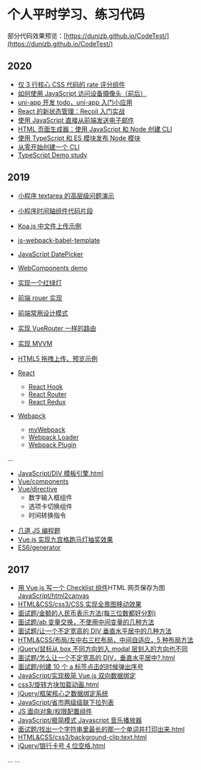 # 个人平时学习、练习代码

部分代码效果预览：[https://dunizb.github.io/CodeTest/](https://dunizb.github.io/CodeTest/)

## 2020

- [仅 3 行核心 CSS 代码的 rate 评分组件](https://coding.zhangbing.site/view.html?url=./list/css-hover-star/index.html)
- [如何使用 JavaScript 访问设备摄像头（前后）](https://coding.zhangbing.site/view.html?url=./list/camera-api/index.html)
- [uni-app 开发 todo，uni-app 入门小应用](https://github.com/dunizb/CodeTest/tree/master/Wechat/uni-app-todo)
- [React 的新状态管理：Recoil 入门实战](https://github.com/dunizb/CodeTest/tree/master/React/recoil-test)
- [使用 JavaScript 直接从前端发送电子邮件](https://github.com/dunizb/CodeTest/tree/master/projects/emailjs-demo)
- [HTML 页面生成器：使用 JavaScript 和 Node 创建 CLI](https://github.com/dunizb/CodeTest/tree/master/Node/html-generator-cli)
- [使用 TypeScript 和 ES 模块发布 Node 模块](https://github.com/dunizb/CodeTest/tree/master/Typescript/typescript-es-modules)
- [从零开始创建一个 CLI](https://github.com/dunizb/CodeTest/tree/master/Node/my-cli)
- [TypeScript Demo study](https://github.com/dunizb/CodeTest/tree/master/TypeScript/ts-study)

## 2019

- [小程序 textarea 的高层级问题演示](https://github.com/dunizb/CodeTest/tree/master/Wechat/textarea-test)
- [小程序时间轴组件代码片段](https://github.com/dunizb/CodeTest/tree/master/Wechat/timeline-snippet)
- [Koa.js 中文件上传示例](https://github.com/dunizb/CodeTest/tree/master/Node/koa-upload-demo)
- [js-webpack-babel-template](https://github.com/dunizb/CodeTest/tree/master/Webpack/js-webpack-babel-template)
- [JavaScript DatePicker](https://github.com/dunizb/CodeTest/tree/master/JavaScript/DatePicker)
- [WebComponents demo](https://github.com/dunizb/CodeTest/tree/master/WebComponents/demo)
- [实现一个红绿灯](https://github.com/dunizb/CodeTest/tree/master/JavaScript/red-yellow-green.html)
- [前端 rouer 实现](https://github.com/dunizb/CodeTest/tree/master/框架/router)
- [前端常用设计模式](https://github.com/dunizb/CodeTest/tree/master/设计模式/)
- [实现 VueRouter 一样的路由](https://github.com/dunizb/CodeTest/tree/master/Vue/Router/vue-router-apply/)
- [实现 MVVM](https://github.com/dunizb/CodeTest/tree/master/框架/MVVM/)
- [HTML5 拖拽上传、预览示例](https://github.com/dunizb/CodeTest/tree/master/JavaScript/HTML5拖拽上传.html)
- [React](https://github.com/dunizb/CodeTest/tree/master/React)
  - [React Hook](https://github.com/dunizb/CodeTest/tree/master/React/ReactHook)
  - [React Router](https://github.com/dunizb/CodeTest/tree/master/React/react-router4)
  - [React Redux](https://github.com/dunizb/CodeTest/tree/master/React/redux)
- [Webapck](https://github.com/dunizb/CodeTest/tree/master/Webpack/)

  - [myWebpack](https://github.com/dunizb/CodeTest/tree/master/Webpack/myWebpack/)
  - [Webpack Loader](https://github.com/dunizb/CodeTest/tree/master/Webpack/make-loader/)
  - [Webpack Plugin](https://github.com/dunizb/CodeTest/tree/master/Webpack/make-plugin/)

...

- [JavaScript/DIV 模板引擎.html](https://github.com/dunizb/CodeTest/tree/master/JavaScript/DIV模板引擎.html)
- [Vue/components](https://github.com/dunizb/CodeTest/tree/master/Vue/components)
- [Vue/directive](https://github.com/dunizb/CodeTest/tree/master/Vue/directive)
  - 数字输入框组件
  - 选项卡切换组件
  - 时间转换指令

* [几道 JS 编程题](https://github.com/dunizb/CodeTest/tree/master/JavaScript/%E7%BC%96%E7%A8%8B%E9%A2%98)
* [Vue.js 实现九宫格跑马灯抽奖效果](https://github.com/dunizb/CodeTest/tree/master/Vue/lottery)
* [ES6/generator](https://github.com/dunizb/CodeTest/blob/master/ES6/generator/)

## 2017

- [用 Vue.js 写一个 Checklist 组件](https://github.com/dunizb/CodeTest/blob/master/Vue/components/checklist/)HTML 网页保存为图[JavaScript/html2canvas](https://github.com/dunizb/CodeTest/blob/master/JavaScript/html2canvas/demo.html)
- [HTML&CSS/css3/CSS 实现全景图移动效果](https://github.com/dunizb/CodeTest/blob/master/HTML&CSS/css3/CSS实现全景图移动效果.html)
- [面试题/金额的人民币表示方法(每三位数都好分割)](<https://github.com/dunizb/CodeTest/blob/master/面试题/金额的人民币表示方法(每三位数都好分割).html>)
- [面试题/ab 变量交换，不使用中间变量的几种方法](https://github.com/dunizb/CodeTest/blob/master/面试题/ab变量交换，不是用中间变量.html)
- [面试题/让一个不定宽高的 DIV 垂直水平居中的几种方法](https://github.com/dunizb/CodeTest/blob/master/面试题/怎么让一个不定宽高的DIV，垂直水平居中?.html.html)
- [HTML&CSS/布局/左中右三栏布局，中间自适应，5 种布局方法](https://github.com/dunizb/CodeTest/blob/master/HTML&CSS/布局/左中右三栏布局，中间自适应，5种布局方法.html)
- [jQuery/鼠标从 box 不同方向划入,modal 层划入的方向也不同](https://github.com/dunizb/CodeTest/blob/master/jQuery/鼠标从box不同方向划入/)
- [面试题/怎么让一个不定宽高的 DIV，垂直水平居中?.html](https://github.com/dunizb/CodeTest/blob/master/面试题/怎么让一个不定宽高的DIV，垂直水平居中?.html)
- [面试题/创建 10 个 a 标签点击的时候弹出序号](https://github.com/dunizb/CodeTest/tree/master/%E9%9D%A2%E8%AF%95%E9%A2%98/创建10个a标签点击的时候弹出序号.html)
- [JavaScript/实现极简 Vue.js 双向数据绑定](https://github.com/dunizb/CodeTest/blob/master/JavaScript/实现极简Vue.js双向数据绑定.html)
- [css3/旋转方块加载动画.html](https://github.com/dunizb/CodeTest/blob/master/HTML%26CSS/css3/旋转方块加载动画.html)
- [jQuery/框架核心之数据绑定系统](https://github.com/dunizb/CodeTest/tree/master/jQuery/框架核心之数据绑定系统)
- [JavaScript/省市两级级联下拉列表](https://github.com/dunizb/CodeTest/blob/master/JavaScript/%E7%9C%81%E5%B8%82%E4%B8%A4%E7%BA%A7%E7%BA%A7%E8%81%94%E4%B8%8B%E6%8B%89%E5%88%97%E8%A1%A8.html)
- [JS 面向对象/权限配置组件](https://github.com/dunizb/CodeTest/tree/master/JS%E9%9D%A2%E5%90%91%E5%AF%B9%E8%B1%A1/%E6%9D%83%E9%99%90%E9%85%8D%E7%BD%AE%E7%BB%84%E4%BB%B6)
- [JavaScript/极简模式 Javascript 音乐播放器](https://github.com/dunizb/CodeTest/tree/master/JavaScript/%E6%9E%81%E7%AE%80%E6%A8%A1%E5%BC%8FJavascript%E9%9F%B3%E4%B9%90%E6%92%AD%E6%94%BE%E5%99%A8)
- [面试题/找出一个字符串里最长的那一个单词并打印出来.html](https://github.com/dunizb/CodeTest/blob/master/面试题/找出一个字符串里最长的那一个单词并打印出来.html)
- [HTML&CSS/css3/background-clip:text.html](https://github.com/dunizb/CodeTest/blob/master/HTML%26CSS/css3/background-clip:text.html)
- [jQuery/银行卡号 4 位空格.html](https://github.com/dunizb/CodeTest/blob/master/jQuery/%E9%93%B6%E8%A1%8C%E5%8D%A1%E5%8F%B74%E4%BD%8D%E7%A9%BA%E6%A0%BC.html)

... ...
